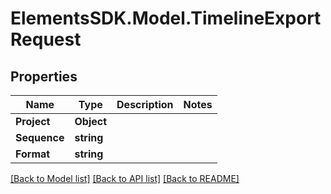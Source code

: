 # ElementsSDK.Model.TimelineExportRequest

## Properties

Name | Type | Description | Notes
------------ | ------------- | ------------- | -------------
**Project** | **Object** |  | 
**Sequence** | **string** |  | 
**Format** | **string** |  | 

[[Back to Model list]](../#documentation-for-models) [[Back to API list]](../#documentation-for-api-endpoints) [[Back to README]](../)

